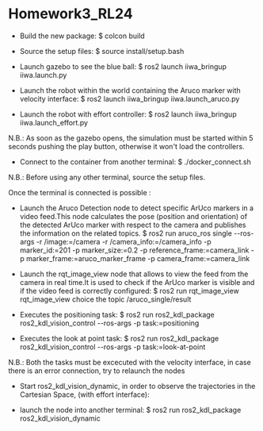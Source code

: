# Homework3_RL24
- Build the new package:
$ colcon build

- Source the setup files:
$ source install/setup.bash

- Launch gazebo to see the blue ball:
$ ros2 launch iiwa_bringup iiwa.launch.py

- Launch the robot within the world containing the Aruco marker with velocity interface:
$ ros2 launch iiwa_bringup iiwa.launch_aruco.py

- Launch the robot with effort controller:
$ ros2 launch iiwa_bringup iiwa.launch_effort.py

N.B.: As soon as the gazebo opens, the simulation must be started within 5 seconds pushing the play button, otherwise it won't load the controllers.

- Connect to the container from another terminal:
$ ./docker_connect.sh 

N.B.: Before using any other terminal, source the setup files.

Once the terminal is connected is possible :

- Launch the Aruco Detection node to detect specific ArUco markers in a video feed.This node calculates the pose (position and orientation) of the detected ArUco marker with respect to the camera and publishes the information on the related topics.
$ ros2 run aruco_ros single --ros-args -r /image:=/camera -r /camera_info:=/camera_info -p marker_id:=201 -p marker_size:=0.2 -p reference_frame:=camera_link -p marker_frame:=aruco_marker_frame -p camera_frame:=camera_link

-  Launch the rqt_image_view node that allows to view the feed from the camera in real time.It is used to check if the ArUco marker is visible and if the video feed is correctly configured:
$ ros2 run rqt_image_view rqt_image_view
choice the topic /aruco_single/result

-  Executes the positioning task:
$ ros2 run ros2_kdl_package ros2_kdl_vision_control --ros-args -p task:=positioning

- Executes the look at point task:
$ ros2 run ros2_kdl_package ros2_kdl_vision_control --ros-args -p task:=look-at-point

N.B.: Both the tasks must be excecuted with the velocity interface, in case there is an error connection, try to relaunch the nodes

- Start ros2_kdl_vision_dynamic, in order to observe the trajectories in the Cartesian Space, (with effort interface):

- launch the node into another terminal:
$ ros2 run ros2_kdl_package ros2_kdl_vision_dynamic










